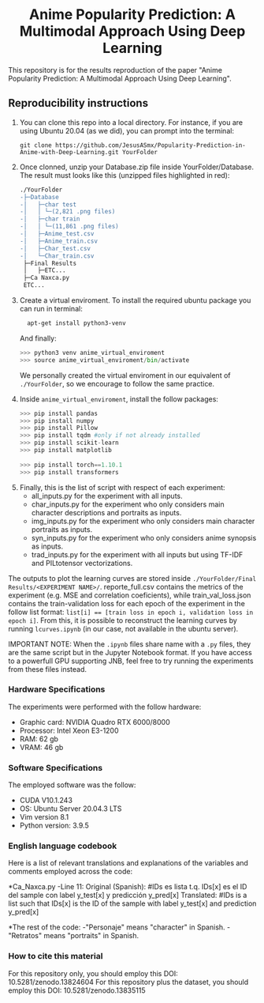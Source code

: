 # <center> Anime Popularity Prediction: A Multimodal Approach Using Deep Learning </center>

This repository is for the results reproduction of the paper "Anime Popularity Prediction: A Multimodal Approach Using Deep Learning".


## Reproducibility instructions

<ol>
  <li>
    You can clone this repo into a local directory. For instance, if you are using Ubuntu 20.04 (as we did), you can prompt into the terminal:
    
```
git clone https://github.com/JesusASmx/Popularity-Prediction-in-Anime-with-Deep-Learning.git YourFolder
```
  </li>
  <li>
    Once clonned, unzip your Database.zip file inside YourFolder/Database. The result must looks like this (unzipped files highlighted in red):

```diff
./YourFolder
-├─Database
-│   ├─char test
-│   │ └─(2,821 .png files)
-│   ├─char train
-│   │ └─(11,861 .png files)
-│   ├─Anime_test.csv
-│   ├─Anime_train.csv
-│   ├─Char_test.csv
-│   └─Char_train.csv
 ├─Final Results
 │   ├─ETC...
 ├─Ca Naxca.py
 ETC...
```
  </li>
  <li>
    Create a virtual enviroment. To install the required ubuntu package you can run in terminal:

```bash
  apt-get install python3-venv
```

And finally:

```python
>>> python3 venv anime_virtual_enviroment
>>> source anime_virtual_enviroment/bin/activate
```

We personally created the virtual enviroment in our equivalent of ```./YourFolder```, so we encourage to follow the same practice.
  </li>
  <li>

Inside ```anime_virtual_enviroment```, install the follow packages:
    
```python
>>> pip install pandas 
>>> pip install numpy 
>>> pip install Pillow
>>> pip install tqdm #only if not already installed
>>> pip install scikit-learn
>>> pip install matplotlib
    
>>> pip install torch==1.10.1
>>> pip install transformers
```
  </li>
  <li>
    Finally, this is the list of script with respect of each experiment:
    <ul>
      <li>all_inputs.py for the experiment with all inputs. </li>
      <li>char_inputs.py for the experiment who only considers main character descriptions and portraits as inputs.</li>
      <li>img_inputs.py for the experiment who only considers main character portraits as inputs.</li>
      <li>syn_inputs.py for the experiment who only considers anime synopsis as inputs.</li>
      <li>trad_inputs.py for the experiment with all inputs but using TF-IDF and PILtotensor vectorizations.</li>
    </ul>
  </li>
</ol>

The outputs to plot the learning curves are stored inside ```./YourFolder/Final Results/<EXPERIMENT NAME>/```. reporte_full.csv contains the metrics of the experiment (e.g. MSE and correlation coeficients), while train_val_loss.json contains the train-validation loss for each epoch of the experiment in the follow list format: ```list[i] == [train loss in epoch i, validation loss in epoch i]```. From this, it is possible to reconstruct the learning curves by running ```lcurves.ipynb``` (in our case, not available in the ubuntu server).


IMPORTANT NOTE: When the ```.ipynb``` files share name with a ```.py``` files, they are the same script but in the Jupyter Notebook format. If you have access to a powerfull GPU supporting JNB, feel free to try running the experiments from these files instead.


### Hardware Specifications

The experiments were performed with the follow hardware:
<ul>
    <li>Graphic card: NVIDIA Quadro RTX 6000/8000</li>
    <li>Processor: Intel Xeon E3-1200</li>
    <li>RAM: 62 gb</li>
    <li>VRAM: 46 gb</li>
</ul>


### Software Specifications

The employed software was the follow:
<ul>
    <li>CUDA  V10.1.243</li>
    <li>OS: Ubuntu Server 20.04.3 LTS</li>
    <li>Vim version 8.1</li>
    <li>Python version: 3.9.5</li>
</ul>

### English language codebook

Here is a list of relevant translations and explanations of the variables and comments employed across the code:

*Ca_Naxca.py
-Line 11:
Original (Spanish): #IDs es lista t.q. IDs[x] es el ID del sample con label y_test[x] y predicción y_pred[x]
Translated: #IDs is a list such that IDs[x] is the ID of the sample with label y_test[x] and prediction y_pred[x]

*The rest of the code:
-"Personaje" means "character" in Spanish.
-"Retratos" means "portraits" in Spanish.

### How to cite this material

For this repository only, you should employ this DOI: 10.5281/zenodo.13824604
For this repository plus the dataset, you should employ this DOI: 10.5281/zenodo.13835115
